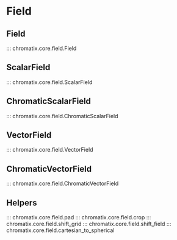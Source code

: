 # Field

## Field
::: chromatix.core.field.Field

## ScalarField
::: chromatix.core.field.ScalarField

## ChromaticScalarField
::: chromatix.core.field.ChromaticScalarField

## VectorField
::: chromatix.core.field.VectorField

## ChromaticVectorField
::: chromatix.core.field.ChromaticVectorField

## Helpers
::: chromatix.core.field.pad
::: chromatix.core.field.crop
::: chromatix.core.field.shift_grid
::: chromatix.core.field.shift_field
::: chromatix.core.field.cartesian_to_spherical
